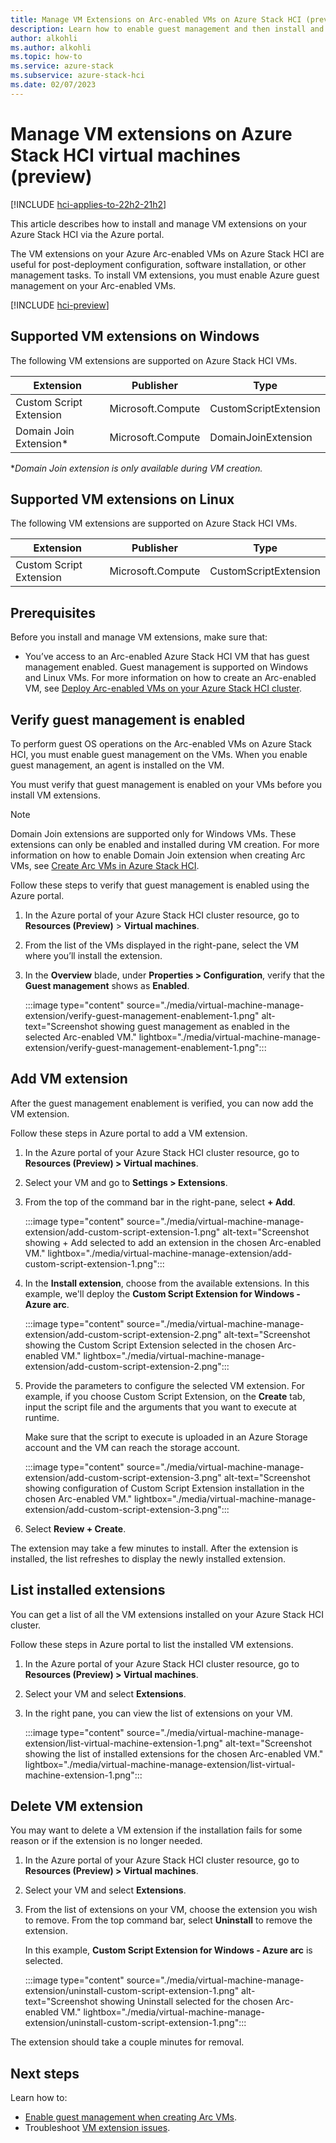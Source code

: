 ```yaml
---
title: Manage VM Extensions on Arc-enabled VMs on Azure Stack HCI (preview)
description: Learn how to enable guest management and then install and manage extensions on Azure Arc-enabled VMs running on Azure Stack HCI via Azure portal (preview).
author: alkohli
ms.author: alkohli
ms.topic: how-to
ms.service: azure-stack
ms.subservice: azure-stack-hci
ms.date: 02/07/2023
---
```


# Manage VM extensions on Azure Stack HCI virtual machines (preview)

[!INCLUDE [hci-applies-to-22h2-21h2](../../includes/hci-applies-to-22h2-21h2.md)]

This article describes how to install and manage VM extensions on your Azure Stack HCI via the Azure portal.

The VM extensions on your Azure Arc-enabled VMs on Azure Stack HCI are useful for post-deployment configuration, software installation, or other management tasks. To install VM extensions, you must enable Azure guest management on your Arc-enabled VMs.

[!INCLUDE [hci-preview](../../includes/hci-preview.md)]

## Supported VM extensions on Windows

The following VM extensions are supported on Azure Stack HCI VMs.

| Extension       | Publisher  | Type               |
|---------------------|--------------|------------|
| Custom Script Extension | Microsoft.Compute    |CustomScriptExtension|
| Domain Join Extension* | Microsoft.Compute    |DomainJoinExtension|

**Domain Join extension is only available during VM creation.*


## Supported VM extensions on Linux

The following VM extensions are supported on Azure Stack HCI VMs.

| Extension       | Publisher  | Type               |
|---------------------|--------------|------------|
| Custom Script Extension | Microsoft.Compute    |CustomScriptExtension|


## Prerequisites

Before you install and manage VM extensions, make sure that:

- You’ve access to an Arc-enabled Azure Stack HCI VM that has guest management enabled. Guest management is supported on Windows and Linux VMs. For more information on how to create an Arc-enabled VM, see [Deploy Arc-enabled VMs on your Azure Stack HCI cluster](./manage-virtual-machines-in-azure-portal.md).

## Verify guest management is enabled

To perform guest OS operations on the Arc-enabled VMs on Azure Stack HCI, you must enable guest management on the VMs. When you enable guest management, an agent is installed on the VM.

You must verify that guest management is enabled on your VMs before you install VM extensions.

> [!NOTE]
> Domain Join extensions are supported only for Windows VMs. These extensions can only be enabled and installed during VM creation. For more information on how to enable Domain Join extension when creating Arc VMs, see [Create Arc VMs in Azure Stack HCI](../manage/manage-virtual-machines-in-azure-portal.md#create-arc-vms).


Follow these steps to verify that guest management is enabled using the Azure portal.

1. In the Azure portal of your Azure Stack HCI cluster resource, go to **Resources (Preview)** > **Virtual machines**.

1. From the list of the VMs displayed in the right-pane, select the VM where you’ll install the extension.

1. In the **Overview** blade, under **Properties > Configuration**, verify that the **Guest management** shows as **Enabled**.

   :::image type="content" source="./media/virtual-machine-manage-extension/verify-guest-management-enablement-1.png" alt-text="Screenshot showing guest management as enabled in the selected Arc-enabled VM." lightbox="./media/virtual-machine-manage-extension/verify-guest-management-enablement-1.png":::


## Add VM extension

After the guest management enablement is verified, you can now add the VM extension.

Follow these steps in Azure portal to add a VM extension.

1. In the Azure portal of your Azure Stack HCI cluster resource, go to **Resources (Preview) > Virtual machines**.

1. Select your VM and go to **Settings > Extensions**.
 
1. From the top of the command bar in the right-pane, select **+ Add**.

    :::image type="content" source="./media/virtual-machine-manage-extension/add-custom-script-extension-1.png" alt-text="Screenshot showing + Add selected to add an extension in the chosen Arc-enabled VM." lightbox="./media/virtual-machine-manage-extension/add-custom-script-extension-1.png":::

1. In the **Install extension**, choose from the available extensions. In this example, we'll deploy the **Custom Script Extension for Windows - Azure arc**.

    :::image type="content" source="./media/virtual-machine-manage-extension/add-custom-script-extension-2.png" alt-text="Screenshot showing the Custom Script Extension selected in the chosen Arc-enabled VM." lightbox="./media/virtual-machine-manage-extension/add-custom-script-extension-2.png":::

1. Provide the parameters to configure the selected VM extension. 
    For example, if you choose Custom Script Extension, on the **Create** tab, input the script file and the arguments that you want to execute at runtime.

    Make sure that the script to execute is uploaded in an Azure Storage account and the VM can reach the storage account.

    :::image type="content" source="./media/virtual-machine-manage-extension/add-custom-script-extension-3.png" alt-text="Screenshot showing configuration of Custom Script Extension installation in the chosen Arc-enabled VM." lightbox="./media/virtual-machine-manage-extension/add-custom-script-extension-3.png":::

1. Select **Review + Create**.

The extension may take a few minutes to install. After the extension is installed, the list refreshes to display the newly installed extension.

## List installed extensions

You can get a list of all the VM extensions installed on your Azure Stack HCI cluster.

Follow these steps in Azure portal to list the installed VM extensions.

1. In the Azure portal of your Azure Stack HCI cluster resource, go to **Resources (Preview) > Virtual machines**.

1. Select your VM and select **Extensions**.
 
1. In the right pane, you can view the list of extensions on your VM.

    :::image type="content" source="./media/virtual-machine-manage-extension/list-virtual-machine-extension-1.png" alt-text="Screenshot showing the list of installed extensions for the chosen Arc-enabled VM." lightbox="./media/virtual-machine-manage-extension/list-virtual-machine-extension-1.png":::

## Delete VM extension

You may want to delete a VM extension if the installation fails for some reason or if the extension is no longer needed.


1. In the Azure portal of your Azure Stack HCI cluster resource, go to **Resources (Preview) > Virtual machines**.

1. Select your VM and select **Extensions**.
 
1. From the list of extensions on your VM, choose the extension you wish to remove. From the top command bar, select **Uninstall** to remove the extension.

    In this example, **Custom Script Extension for Windows - Azure arc** is selected.

    :::image type="content" source="./media/virtual-machine-manage-extension/uninstall-custom-script-extension-1.png" alt-text="Screenshot showing Uninstall selected for the chosen Arc-enabled VM." lightbox="./media/virtual-machine-manage-extension/uninstall-custom-script-extension-1.png":::

The extension should take a couple minutes for removal.  


## Next steps

Learn how to:

- [Enable guest management when creating Arc VMs](../manage/manage-virtual-machines-in-azure-portal.md).
- Troubleshoot [VM extension issues](/azure/azure-arc/servers/troubleshoot-vm-extensions).
